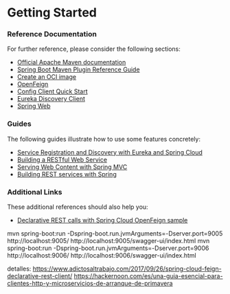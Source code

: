 # Getting Started

### Reference Documentation

For further reference, please consider the following sections:

* [Official Apache Maven documentation](https://maven.apache.org/guides/index.html)
* [Spring Boot Maven Plugin Reference Guide](https://docs.spring.io/spring-boot/docs/3.1.2/maven-plugin/reference/html/)
* [Create an OCI image](https://docs.spring.io/spring-boot/docs/3.1.2/maven-plugin/reference/html/#build-image)
* [OpenFeign](https://docs.spring.io/spring-cloud-openfeign/docs/current/reference/html/)
* [Config Client Quick Start](https://docs.spring.io/spring-cloud-config/docs/current/reference/html/#_client_side_usage)
* [Eureka Discovery Client](https://docs.spring.io/spring-cloud-netflix/docs/current/reference/html/#service-discovery-eureka-clients)
* [Spring Web](https://docs.spring.io/spring-boot/docs/3.1.2/reference/htmlsinge/index.html#web)

### Guides

The following guides illustrate how to use some features concretely:

* [Service Registration and Discovery with Eureka and Spring Cloud](https://spring.io/guides/gs/service-registration-and-discovery/)
* [Building a RESTful Web Service](https://spring.io/guides/gs/rest-service/)
* [Serving Web Content with Spring MVC](https://spring.io/guides/gs/serving-web-content/)
* [Building REST services with Spring](https://spring.io/guides/tutorials/rest/)

### Additional Links

These additional references should also help you:

* [Declarative REST calls with Spring Cloud OpenFeign sample](https://github.com/spring-cloud-samples/feign-eureka)

mvn spring-boot:run -Dspring-boot.run.jvmArguments=-Dserver.port=9005
http://localhost:9005/
http://localhost:9005/swagger-ui/index.html
mvn spring-boot:run -Dspring-boot.run.jvmArguments=-Dserver.port=9006
http://localhost:9006/
http://localhost:9006/swagger-ui/index.html

detalles:
https://www.adictosaltrabajo.com/2017/09/26/spring-cloud-feign-declarative-rest-client/
https://hackernoon.com/es/una-guia-esencial-para-clientes-http-y-microservicios-de-arranque-de-primavera
